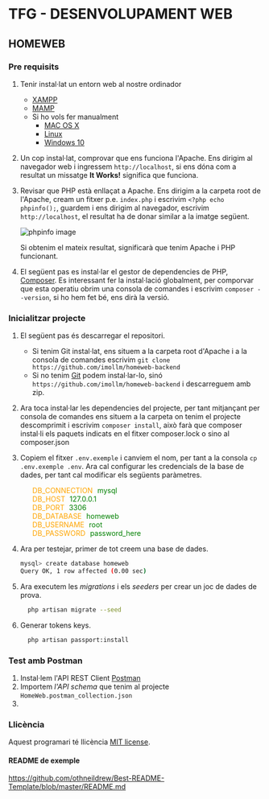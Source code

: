 # TFG - DESENVOLUPAMENT WEB
## HOMEWEB

### Pre requisits

1. Tenir instal·lat un entorn web al nostre ordinador
    - [XAMPP](https://www.apachefriends.org/es/download.html)
    - [MAMP](https://www.mamp.info/en/downloads/)
    - Si ho vols fer manualment 
       - [MAC OS X](https://getgrav.org/blog/macos-bigsur-apache-multiple-php-versions)
       - [Linux](https://www.digitalocean.com/community/tutorials/how-to-install-linux-apache-mysql-php-lamp-stack-on-ubuntu-20-04-es)
       - [Windows 10](https://codebriefly.com/how-to-setup-apache-php-mysql-on-windows-10/)


2. Un cop instal·lat, comprovar que ens funciona l'Apache. Ens dirigim al navegador web i ingressem `http://localhost`, si ens dóna com a resultat un missatge **It Works!** significa que funciona.


3. Revisar que PHP està enllaçat a Apache. Ens dirigim a la carpeta root de l'Apache, cream un fitxer p.e. `index.php` i escrivim `<?php echo phpinfo();`, guardem i ens dirigim al navegador, 
   escrivim `http://localhost`, el resultat ha de donar similar a la imatge següent.
   
    <p>
        <img src="https://upload.wikimedia.org/wikipedia/commons/b/b5/PHP_7.1_-_Example_phpinfo%28%29_Screen.png" alt="phpinfo image"/>
   </p>

    Si obtenim el mateix resultat, significarà que tenim Apache i PHP funcionant.


4. El següent pas es instal·lar el gestor de dependencies de PHP, [Composer](https://getcomposer.org/doc/00-intro.md). Es interessant fer la instal·lació globalment, per comporvar que esta operatiu obrim una consola de comandes i escrivim `composer --version`, si ho hem fet bé, ens dirà la versió.

### Inicialitzar projecte

1. El següent pas és descarregar el repositori.
    - Si tenim Git instal·lat, ens situem a la carpeta root d'Apache i a la consola de comandes escrivim `git clone https://github.com/imollm/homeweb-backend`
    - Si no tenim [Git](https://git-scm.com/downloads) podem instal·lar-lo, sinó `https://github.com/imollm/homeweb-backend` i descarreguem amb zip.
    

2. Ara toca instal·lar les dependencies del projecte, per tant mitjançant per consola de comandes ens situem a la carpeta on tenim el projecte descomprimit i escrivim `composer install`, això farà que composer instal·li els paquets indicats en el fitxer composer.lock o sino al composer.json


3. Copiem el fitxer `.env.exemple` i canviem el nom, per tant a la consola `cp .env.exemple .env`. Ara cal configurar les credencials de la base de dades, per tant cal modificar els següents paràmetres.

    <ul>
        <li style="list-style: none"><span style="color: orange">DB_CONNECTION</span><span style="color: white">=</span><span style="color: green">mysql</span></li>
        <li style="list-style: none"><span style="color: orange">DB_HOST</span><span style="color: white">=</span><span style="color: green">127.0.0.1</span></li>
       <li style="list-style: none"><span style="color: orange">DB_PORT</span><span style="color: white">=</span><span style="color: green">3306</span></li>
       <li style="list-style: none"><span style="color: orange">DB_DATABASE</span><span style="color: white">=</span><span style="color: green">homeweb</span></li>
       <li style="list-style: none"><span style="color: orange">DB_USERNAME</span><span style="color: white">=</span><span style="color: green">root</span></li>
       <li style="list-style: none"><span style="color: orange">DB_PASSWORD</span><span style="color: white">=</span><span style="color: green">password_here</span></li>
    </ul>



4. Ara per testejar, primer de tot creem una base de dades.
      ```sh
      mysql> create database homeweb
      Query OK, 1 row affected (0.00 sec)
      ```
   
5. Ara executem les *migrations* i els *seeders* per crear un joc de dades de prova.
    ```sh
      php artisan migrate --seed
    ```

6. Generar tokens keys.
    ```sh
      php artisan passport:install
    ```

### Test amb Postman
1. Instal·lem l'API REST Client [Postman](https://www.postman.com/downloads/)
2. Importem *l'API schema* que tenim al projecte `HomeWeb.postman_collection.json`
3. 


### Llicència

Aquest programari té llicència [MIT license](https://opensource.org/licenses/MIT).

#### README de exemple
https://github.com/othneildrew/Best-README-Template/blob/master/README.md
